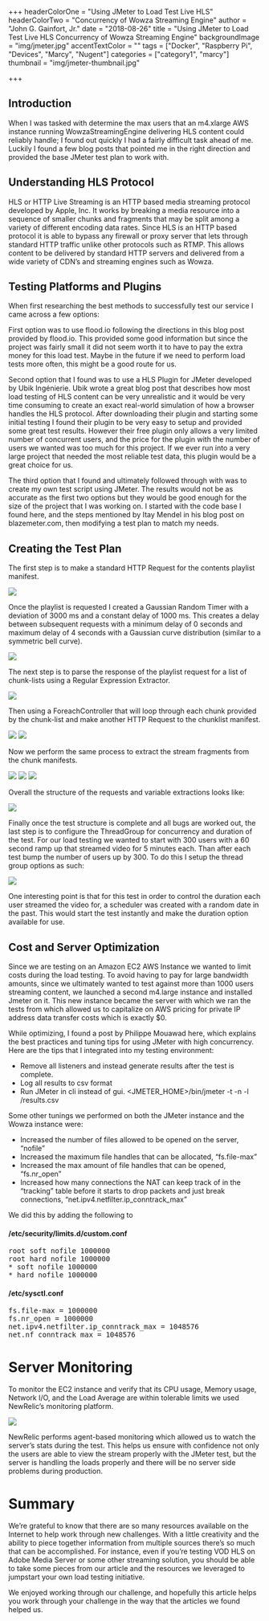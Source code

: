 +++
headerColorOne = "Using JMeter to Load Test Live HLS"
headerColorTwo = "Concurrency of Wowza Streaming Engine"
author = "John G. Gainfort, Jr."
date = "2018-08-26"
title = "Using JMeter to Load Test Live HLS Concurrency of Wowza Streaming Engine"
backgroundImage = "img/jmeter.jpg"
accentTextColor = ""
tags = ["Docker", "Raspberry Pi", "Devices", "Marcy", "Nugent"]
categories = ["category1", "marcy"]
thumbnail = "img/jmeter-thumbnail.jpg"

+++

## Introduction 

When I was tasked with determine the max users that an m4.xlarge AWS instance running WowzaStreamingEngine delivering HLS content could reliably handle; I found out quickly I had a fairly difficult task ahead of me. Luckily I found a few blog posts that pointed me in the right direction and provided the base JMeter test plan to work with.

## Understanding HLS Protocol

HLS or HTTP Live Streaming is an HTTP based media streaming protocol developed by Apple, Inc. It works by breaking a media resource into a sequence of smaller chunks and fragments that may be split among a variety of different encoding data rates. Since HLS is an HTTP based protocol it is able to bypass any firewall or proxy server that lets through standard HTTP traffic unlike other protocols such as RTMP. This allows content to be delivered by standard HTTP servers and delivered from a wide variety of CDN’s and streaming engines such as Wowza.

## Testing Platforms and Plugins

When first researching the best methods to successfully test our service I came across a few options:  

First option was to use flood.io following the directions in this blog post provided by flood.io. This provided some good information but since the project was fairly small it did not seem worth it to have to pay the extra money for this load test. Maybe in the future if we need to perform load tests more often, this might be a good route for us.

Second option that I found was to use a HLS Plugin for JMeter developed by Ubik Ingénierie. Ubik wrote a great blog post that describes how most load testing of HLS content can be very unrealistic and it would be very time consuming to create an exact real-world simulation of how a browser handles the HLS protocol. After downloading their plugin and starting some initial testing I found their plugin to be very easy to setup and provided some great test results. However their free plugin only allows a very limited number of concurrent users, and the price for the plugin with the number of users we wanted was too much for this project. If we ever run into a very large project that needed the most reliable test data, this plugin would be a great choice for us.

The third option that I found and ultimately followed through with was to create my own test script using JMeter. The results would not be as accurate as the first two options but they would be good enough for the size of the project that I was working on. I started with the code base I found here, and the steps mentioned by Itay Mendel in his blog post on blazemeter.com, then modifying a test plan to match my needs.

## Creating the Test Plan

The first step is to make a standard HTTP Request for the contents playlist manifest.

![](http://realeyes.com/wp-content/uploads/playlist_request.png)

Once the playlist is requested I created a Gaussian Random Timer with a deviation of 3000 ms and a constant delay of 1000 ms. This creates a delay between subsequent requests with a minimum delay of 0 seconds and maximum delay of 4 seconds with a Gaussian curve distribution (similar to a symmetric bell curve).

![](http://realeyes.com/wp-content/uploads/Screen-Shot-2015-08-14-at-10.43.24-AM.png)

The next step is to parse the response of the playlist request for a list of chunk-lists using a Regular Expression Extractor.

![](http://realeyes.com/wp-content/uploads/Screen-Shot-2015-08-14-at-10.43.27-AM.png)

Then using a ForeachController that will loop through each chunk provided by the chunk-list and make another HTTP Request to the chunklist manifest.

![](http://realeyes.com/wp-content/uploads/chunk_loop.png)
![](http://realeyes.com/wp-content/uploads/chunk_request.png)

Now we perform the same process to extract the stream fragments from the chunk manifests.

![](http://realeyes.com/wp-content/uploads/streams_extraction.png)
![](http://realeyes.com/wp-content/uploads/stream_loop.png)
![](http://realeyes.com/wp-content/uploads/stream_request.png)

Overall the structure of the requests and variable extractions looks like:

![](http://realeyes.com/wp-content/uploads/structure.png)

Finally once the test structure is complete and all bugs are worked out, the last step is to configure the ThreadGroup for concurrency and duration of the test. For our load testing we wanted to start with 300 users with a 60 second ramp up that streamed video for 5 minutes each. Than after each test bump the number of users up by 300. To do this I setup the thread group options as such:

![](http://realeyes.com/wp-content/uploads/thread_group.png)

One interesting point is that for this test in order to control the duration each user streamed the video for, a scheduler was created with a random date in the past. This would start the test  instantly and make the duration option available for use.

## Cost and Server Optimization

Since we are testing on an Amazon EC2 AWS Instance we wanted to limit costs during the load testing. To avoid having to pay for large bandwidth amounts, since we ultimately wanted to test against more than 1000 users streaming content, we launched a second m4.large instance and installed Jmeter on it. This new instance became the server with which we ran the tests from which allowed us to capitalize on AWS pricing for private IP address data transfer costs which is exactly $0.

While optimizing, I found a post by Philippe Mouawad here, which explains the best practices and tuning tips for using JMeter with high concurrency. Here are the tips that I integrated into my testing environment:  

*  Remove all listeners and instead generate results after the test is complete.  
*  Log all results to csv format  
*  Run JMeter in cli instead of gui. <JMETER_HOME>/bin/jmeter -t <Path to Test Plan>  -n -l <path to results>/results.csv  

Some other tunings we performed on both the JMeter instance and the Wowza instance were:  

*  Increased the number of files allowed to be opened on the server, “nofile”  
*  Increased the maximum file handles that can be allocated, “fs.file-max”  
*  Increased the max amount of file handles that can be opened, “fs.nr_open”  
*  Increased how many connections the NAT can keep track of in the “tracking” table before it starts to drop packets and just break connections, “net.ipv4.netfilter.ip_conntrack_max”  


We did this by adding the following to  

#### /etc/security/limits.d/custom.conf
<pre id="crayon-55d20ae6793fd291098330-1" class="crayon-line"><span class="crayon-e">root </span><span class="crayon-e">soft </span><span class="crayon-i">nofile</span> <span class="crayon-cn">1000000
</span><span class="crayon-e">root </span><span class="crayon-e">hard </span><span class="crayon-i">nofile</span> <span class="crayon-cn">1000000
</span><span class="crayon-o">*</span> <span class="crayon-e">soft </span><span class="crayon-i">nofile</span> <span class="crayon-cn">1000000
</span><span class="crayon-o">*</span> <span class="crayon-e">hard </span><span class="crayon-i">nofile</span> <span class="crayon-cn">1000000</span></pre>


#### /etc/sysctl.conf
<pre id="crayon-55d20ae679408461069956-1" class="crayon-line"><span class="crayon-v">fs</span><span class="crayon-sy">.</span><span class="crayon-v">file</span><span class="crayon-o">-</span><span class="crayon-v">max</span> <span class="crayon-o">=</span> <span class="crayon-cn">1000000
</span><span class="crayon-v">fs</span><span class="crayon-sy">.</span><span class="crayon-v">nr_open</span> <span class="crayon-o">=</span> <span class="crayon-cn">1000000</span><span class="crayon-h">&nbsp;&nbsp;&nbsp;&nbsp;&nbsp;&nbsp;
</span><span class="crayon-v">net</span><span class="crayon-sy">.</span><span class="crayon-v">ipv4</span><span class="crayon-sy">.</span><span class="crayon-v">netfilter</span><span class="crayon-sy">.</span><span class="crayon-v">ip_conntrack_max</span> <span class="crayon-o">=</span> <span class="crayon-cn">1048576
</span><span class="crayon-v">net</span><span class="crayon-sy">.</span><span class="crayon-v">nf_conntrack_max</span> <span class="crayon-o">=</span> <span class="crayon-cn">1048576</span></pre>

#  Server Monitoring

To monitor the EC2 instance and verify that its CPU usage, Memory usage, Network I/O, and the Load Average are within tolerable limits we used NewRelic’s monitoring platform.  

![](http://realeyes.com/wp-content/uploads/new_relic.png)

NewRelic performs agent-based monitoring which allowed us to watch the server’s stats during the test. This helps us ensure with confidence not only the users are able to view the stream properly with the JMeter test, but the server is handling the loads properly and there will be no server side problems during production.

# Summary 

We’re grateful to know that there are so many resources available on the Internet to help work through new challenges. With a little creativity and the ability to piece together information from multiple sources there’s so much that can be accomplished. For instance, even if you’re testing VOD HLS on Adobe Media Server or some other streaming solution, you should be able to take some pieces from our article and the resources we leveraged to jumpstart your own load testing initiative.

We enjoyed working through our challenge, and hopefully this article helps you work through your challenge in the way that the articles we found helped us.